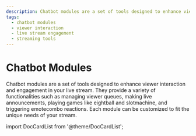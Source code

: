 ```yaml
---
description: Chatbot modules are a set of tools designed to enhance viewer interaction and engagement in your live stream.
tags:
  - chatbot modules
  - viewer interaction
  - live stream engagement
  - streaming tools
---
```


# Chatbot Modules

Chatbot modules are a set of tools designed to enhance viewer interaction and engagement in your live stream. They provide a variety of functionalities such as managing viewer queues, making live announcements, playing games like eightball and slotmachine, and triggering emotecombo reactions. Each module can be customized to fit the unique needs of your stream.


import DocCardList from '@theme/DocCardList';

<DocCardList />
